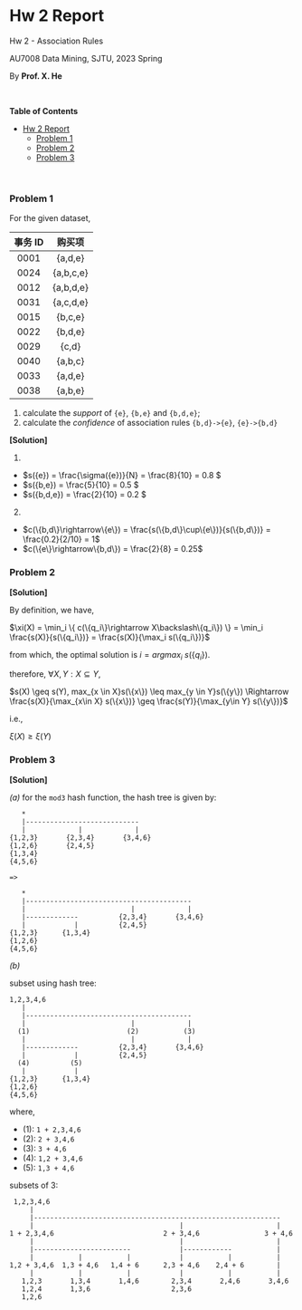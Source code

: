 # Hw 2 Report
Hw 2 - Association Rules

AU7008 Data Mining, SJTU, 2023 Spring

By **Prof. X. He**

<br>

**Table of Contents**
<!-- MarkdownTOC -->

- [Hw 2 Report](#hw-2-report)
    - [Problem 1](#problem-1)
    - [Problem 2](#problem-2)
    - [Problem 3](#problem-3)

<!-- /MarkdownTOC -->


<br>


<a id="problem-specification"></a>
### Problem 1

For the given dataset,

| 事务 ID |   购买项  |
|:-------:|:---------:|
|   0001  |  {a,d,e}  |
|   0024  | {a,b,c,e} |
|   0012  | {a,b,d,e} |
|   0031  | {a,c,d,e} |
|   0015  |  {b,c,e}  |
|   0022  |  {b,d,e}  |
|   0029  |   {c,d}   |
|   0040  |  {a,b,c}  |
|   0033  |  {a,d,e}  |
|   0038  |  {a,b,e}  |


1. calculate the *support* of `{e}`, `{b,e}` and `{b,d,e}`;
2. calculate the *confidence* of association rules `{b,d}->{e}`, `{e}->{b,d}`

**[Solution]**

1. 
+ $s(\{e\}) = \frac{\sigma(\{e\})}{N} = \frac{8}{10} = 0.8 $
+ $s(\{b,e\}) = \frac{5}{10} = 0.5 $
+ $s(\{b,d,e\}) = \frac{2}{10} = 0.2 $
2. 
+ $c(\{b,d\}\rightarrow\{e\}) = \frac{s(\{b,d\}\cup\{e\})}{s(\{b,d\})} = \frac{0.2}{2/10} = 1$
+ $c(\{e\}\rightarrow\{b,d\}) = \frac{2}{8} = 0.25$



<a id="result"></a>
### Problem 2

**[Solution]**

By definition, we have,

$\xi(X) = \min_i \{ c(\{q_i\}\rightarrow X\backslash\{q_i\}) \} = \min_i \frac{s(X)}{s(\{q_i\})} = \frac{s(X)}{\max_i s(\{q_i\})}$

from which, the optimal solution is $i = argmax_i\ s(\{q_i\})$.

therefore, $\forall X, Y: X\subseteq Y$, 

$s(X) \geq s(Y), max_{x \in X}s(\{x\}) \leq max_{y \in Y}s(\{y\}) \Rightarrow \frac{s(X)}{\max_{x\in X} s(\{x\})} \geq \frac{s(Y)}{\max_{y\in Y} s(\{y\})}$

i.e., 

$\xi(X) \geq \xi(Y)$

<a id="chi-square-independence-test"></a>
### Problem 3

**[Solution]**

*(a)* for the `mod3` hash function, the hash tree is given by:

```
   *
   |----------------------------
   |             |             |
{1,2,3}       {2,3,4}       {3,4,6}
{1,2,6}       {2,4,5}    
{1,3,4}
{4,5,6}

=> 

   *
   |-----------------------------------------
   |                          |             |
   |-------------          {2,3,4}       {3,4,6}
   |            |          {2,4,5}    
{1,2,3}      {1,3,4}
{1,2,6} 
{4,5,6}
```


*(b)* 

subset using hash tree:
```
1,2,3,4,6
   |
   |-----------------------------------------
   |                          |             |
  (1)                        (2)           (3)
   |                          |             |
   |-------------          {2,3,4}       {3,4,6}
   |            |          {2,4,5}    
  (4)          (5)
   |            |
{1,2,3}      {1,3,4}
{1,2,6} 
{4,5,6}
```
where, 
+ (1): `1 + 2,3,4,6`
+ (2): `2 + 3,4,6`
+ (3): `3 + 4,6`
+ (4): `1,2 + 3,4,6`
+ (5): `1,3 + 4,6`



subsets of 3:

```
 1,2,3,4,6
     | 
     |-------------------------------------------------------------
     |                                    |                       |
1 + 2,3,4,6                           2 + 3,4,6                3 + 4,6
     |                                    |                       |
     |------------------------            |------------           |
     |           |           |            |           |           |
1,2 + 3,4,6  1,3 + 4,6   1,4 + 6      2,3 + 4,6    2,4 + 6        |
     |           |           |            |           |           |
   1,2,3       1,3,4       1,4,6        2,3,4       2,4,6       3,4,6
   1,2,4       1,3,6                    2,3,6
   1,2,6
```



